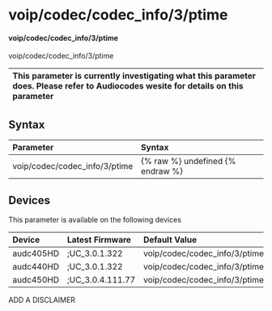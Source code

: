 ﻿---
description: voip/codec/codec_info/3/ptime
search: false
---

# voip/codec/codec_info/3/ptime

#### voip/codec/codec_info/3/ptime

voip/codec/codec_info/3/ptime


| This parameter is currently investigating what this parameter does. Please refer to Audiocodes wesite for details on this parameter | 
| :--- |

## Syntax
| Parameter | Syntax |
| :--- | :--- |
|voip/codec/codec_info/3/ptime | {% raw %} undefined {% endraw %}|

## Devices
This parameter is available on the following devices

| Device | Latest Firmware | Default Value |
|:---|:---|:---|
| audc405HD | ;UC_3.0.1.322 | voip/codec/codec_info/3/ptime=20 
| audc440HD | ;UC_3.0.1.322 | voip/codec/codec_info/3/ptime=20 
| audc450HD | ;UC_3.0.4.111.77 | voip/codec/codec_info/3/ptime=20 

ADD A DISCLAIMER
